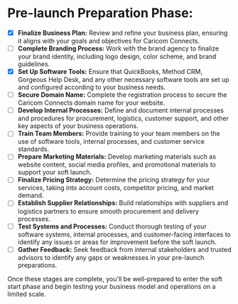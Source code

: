 # Pre-launch Preparation Phase:

- [x] **Finalize Business Plan:** Review and refine your business plan, ensuring it aligns with your goals and objectives for Caricom Connects.
- [ ] **Complete Branding Process:** Work with the brand agency to finalize your brand identity, including logo design, color scheme, and brand guidelines.
- [x] **Set Up Software Tools:** Ensure that QuickBooks, Method CRM, Gorgeous Help Desk, and any other necessary software tools are set up and configured according to your business needs.
- [ ] **Secure Domain Name:** Complete the registration process to secure the Caricom Connects domain name for your website.
- [ ] **Develop Internal Processes:** Define and document internal processes and procedures for procurement, logistics, customer support, and other key aspects of your business operations.
- [ ] **Train Team Members:** Provide training to your team members on the use of software tools, internal processes, and customer service standards.
- [ ] **Prepare Marketing Materials:** Develop marketing materials such as website content, social media profiles, and promotional materials to support your soft launch.
- [ ] **Finalize Pricing Strategy:** Determine the pricing strategy for your services, taking into account costs, competitor pricing, and market demand.
- [ ] **Establish Supplier Relationships:** Build relationships with suppliers and logistics partners to ensure smooth procurement and delivery processes.
- [ ] **Test Systems and Processes:** Conduct thorough testing of your software systems, internal processes, and customer-facing interfaces to identify any issues or areas for improvement before the soft launch.
- [ ] **Gather Feedback:** Seek feedback from internal stakeholders and trusted advisors to identify any gaps or weaknesses in your pre-launch preparations.

Once these stages are complete, you'll be well-prepared to enter the soft start phase and begin testing your business model and operations on a limited scale.

